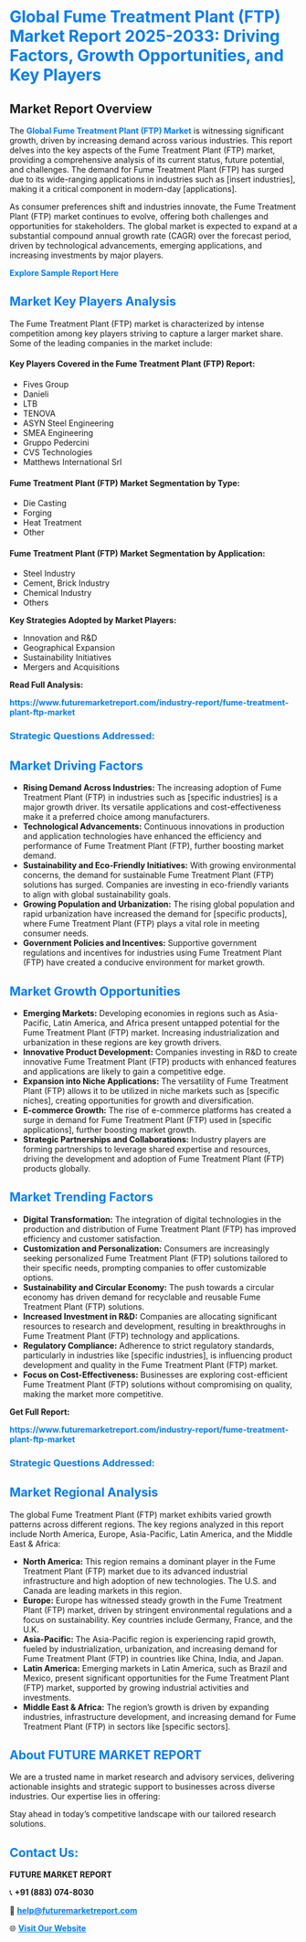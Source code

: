 <h1 style="color: #007BFF;">Global Fume Treatment Plant (FTP) Market Report 2025-2033: Driving Factors, Growth Opportunities, and Key Players</h1>

<section id="overview">
<h2>Market Report Overview</h2>
<p>The <a href="https://www.futuremarketreport.com/industry-report/fume-treatment-plant-ftp-market" style="color: #007BFF; text-decoration: none;"><strong>Global Fume Treatment Plant (FTP) Market</strong></a> is witnessing significant growth, driven by increasing demand across various industries. This report delves into the key aspects of the Fume Treatment Plant (FTP) market, providing a comprehensive analysis of its current status, future potential, and challenges. The demand for Fume Treatment Plant (FTP) has surged due to its wide-ranging applications in industries such as [insert industries], making it a critical component in modern-day [applications].</p>
<p>As consumer preferences shift and industries innovate, the Fume Treatment Plant (FTP) market continues to evolve, offering both challenges and opportunities for stakeholders. The global market is expected to expand at a substantial compound annual growth rate (CAGR) over the forecast period, driven by technological advancements, emerging applications, and increasing investments by major players.</p>
</section>

<section id="overview">
<p><a href="https://www.futuremarketreport.com/request-sample/reportId=91928" style="color: #007BFF; text-decoration: none;"><strong>Explore Sample Report Here</strong></a></p>
</section>

<section id="key-players">
<h2 style="color: #007BFF;">Market Key Players Analysis</h2>
<p>The Fume Treatment Plant (FTP) market is characterized by intense competition among key players striving to capture a larger market share. Some of the leading companies in the market include:</p>
<h4>Key Players Covered in the Fume Treatment Plant (FTP) Report:</h4>
<ul><li>Fives Group</li><li>Danieli</li><li>LTB</li><li>TENOVA</li><li>ASYN Steel Engineering</li><li>SMEA Engineering</li><li>Gruppo Pedercini</li><li>CVS Technologies</li><li>Matthews International Srl</li></ul>
<h4>Fume Treatment Plant (FTP) Market Segmentation by Type:</h4>
<ul><li>Die Casting</li><li>Forging</li><li>Heat Treatment</li><li>Other</li></ul>

<h4>Fume Treatment Plant (FTP) Market Segmentation by Application:</h4>
<ul><li>Steel Industry</li><li>Cement, Brick Industry</li><li>Chemical Industry</li><li>Others</li></ul>
<p><strong>Key Strategies Adopted by Market Players:</strong></p>
<ul>
<li>Innovation and R&D</li>
<li>Geographical Expansion</li>
<li>Sustainability Initiatives</li>
<li>Mergers and Acquisitions</li>
</ul>
</section>

<section>
<p><strong>Read Full Analysis: </strong></p><a href="https://www.futuremarketreport.com/industry-report/fume-treatment-plant-ftp-market" style="color: #007BFF; text-decoration: none;"><strong>https://www.futuremarketreport.com/industry-report/fume-treatment-plant-ftp-market</strong></a>
<h3 style="color: #007BFF;">Strategic Questions Addressed:</h3>
</section>

<section id="driving-factors">
<h2 style="color: #007BFF;">Market Driving Factors</h2>
<ul>
<li><strong>Rising Demand Across Industries:</strong> The increasing adoption of Fume Treatment Plant (FTP) in industries such as [specific industries] is a major growth driver. Its versatile applications and cost-effectiveness make it a preferred choice among manufacturers.</li>
<li><strong>Technological Advancements:</strong> Continuous innovations in production and application technologies have enhanced the efficiency and performance of Fume Treatment Plant (FTP), further boosting market demand.</li>
<li><strong>Sustainability and Eco-Friendly Initiatives:</strong> With growing environmental concerns, the demand for sustainable Fume Treatment Plant (FTP) solutions has surged. Companies are investing in eco-friendly variants to align with global sustainability goals.</li>
<li><strong>Growing Population and Urbanization:</strong> The rising global population and rapid urbanization have increased the demand for [specific products], where Fume Treatment Plant (FTP) plays a vital role in meeting consumer needs.</li>
<li><strong>Government Policies and Incentives:</strong> Supportive government regulations and incentives for industries using Fume Treatment Plant (FTP) have created a conducive environment for market growth.</li>
</ul>
</section>

<section id="growth-opportunities">
<h2 style="color: #007BFF;">Market Growth Opportunities</h2>
<ul>
<li><strong>Emerging Markets:</strong> Developing economies in regions such as Asia-Pacific, Latin America, and Africa present untapped potential for the Fume Treatment Plant (FTP) market. Increasing industrialization and urbanization in these regions are key growth drivers.</li>
<li><strong>Innovative Product Development:</strong> Companies investing in R&D to create innovative Fume Treatment Plant (FTP) products with enhanced features and applications are likely to gain a competitive edge.</li>
<li><strong>Expansion into Niche Applications:</strong> The versatility of Fume Treatment Plant (FTP) allows it to be utilized in niche markets such as [specific niches], creating opportunities for growth and diversification.</li>
<li><strong>E-commerce Growth:</strong> The rise of e-commerce platforms has created a surge in demand for Fume Treatment Plant (FTP) used in [specific applications], further boosting market growth.</li>
<li><strong>Strategic Partnerships and Collaborations:</strong> Industry players are forming partnerships to leverage shared expertise and resources, driving the development and adoption of Fume Treatment Plant (FTP) products globally.</li>
</ul>
</section>

<section id="trending-factors">
<h2 style="color: #007BFF;">Market Trending Factors</h2>
<ul>
<li><strong>Digital Transformation:</strong> The integration of digital technologies in the production and distribution of Fume Treatment Plant (FTP) has improved efficiency and customer satisfaction.</li>
<li><strong>Customization and Personalization:</strong> Consumers are increasingly seeking personalized Fume Treatment Plant (FTP) solutions tailored to their specific needs, prompting companies to offer customizable options.</li>
<li><strong>Sustainability and Circular Economy:</strong> The push towards a circular economy has driven demand for recyclable and reusable Fume Treatment Plant (FTP) solutions.</li>
<li><strong>Increased Investment in R&D:</strong> Companies are allocating significant resources to research and development, resulting in breakthroughs in Fume Treatment Plant (FTP) technology and applications.</li>
<li><strong>Regulatory Compliance:</strong> Adherence to strict regulatory standards, particularly in industries like [specific industries], is influencing product development and quality in the Fume Treatment Plant (FTP) market.</li>
<li><strong>Focus on Cost-Effectiveness:</strong> Businesses are exploring cost-efficient Fume Treatment Plant (FTP) solutions without compromising on quality, making the market more competitive.</li>
</ul>
</section>

<section>
<p><strong>Get Full Report: </strong></p><a href="https://www.futuremarketreport.com/industry-report/fume-treatment-plant-ftp-market" style="color: #007BFF; text-decoration: none;"><strong>https://www.futuremarketreport.com/industry-report/fume-treatment-plant-ftp-market</strong></a>
<h3 style="color: #007BFF;">Strategic Questions Addressed:</h3>
</section>


<section id="regional-analysis">
<h2 style="color: #007BFF;">Market Regional Analysis</h2>
<p>The global Fume Treatment Plant (FTP) market exhibits varied growth patterns across different regions. The key regions analyzed in this report include North America, Europe, Asia-Pacific, Latin America, and the Middle East & Africa:</p>
<ul>
<li><strong>North America:</strong> This region remains a dominant player in the Fume Treatment Plant (FTP) market due to its advanced industrial infrastructure and high adoption of new technologies. The U.S. and Canada are leading markets in this region.</li>
<li><strong>Europe:</strong> Europe has witnessed steady growth in the Fume Treatment Plant (FTP) market, driven by stringent environmental regulations and a focus on sustainability. Key countries include Germany, France, and the U.K.</li>
<li><strong>Asia-Pacific:</strong> The Asia-Pacific region is experiencing rapid growth, fueled by industrialization, urbanization, and increasing demand for Fume Treatment Plant (FTP) in countries like China, India, and Japan.</li>
<li><strong>Latin America:</strong> Emerging markets in Latin America, such as Brazil and Mexico, present significant opportunities for the Fume Treatment Plant (FTP) market, supported by growing industrial activities and investments.</li>
<li><strong>Middle East & Africa:</strong> The region’s growth is driven by expanding industries, infrastructure development, and increasing demand for Fume Treatment Plant (FTP) in sectors like [specific sectors].</li>
</ul>
</section>

<footer>
<h2 style="color: #007BFF;">About FUTURE MARKET REPORT</h2>
<p>We are a trusted name in market research and advisory services, delivering actionable insights and strategic support to businesses across diverse industries. Our expertise lies in offering:</p>

<p>Stay ahead in today’s competitive landscape with our tailored research solutions.</p>

<h2 style="color: #007BFF;">Contact Us:</h2>
<p><strong>FUTURE MARKET REPORT</strong></p>
<p>📞 <strong>+91 (883) 074-8030</strong></p>
<p>📧 <strong><a href="mailto:help@futuremarketreport.com" style="color: #007BFF;">help@futuremarketreport.com</a></strong></p>
<p>🌐 <strong><a href="https://www.futuremarketreport.com/" style="color: #007BFF;">Visit Our Website</a></strong></p>
</footer>